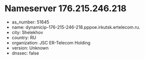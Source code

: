 # Nameserver 176.215.246.218

* as_number: 51645
* name: dynamicip-176-215-246-218.pppoe.irkutsk.ertelecom.ru.
* city: Shelekhov
* country: RU
* organization: JSC ER-Telecom Holding
* version: Unknown
* dnssec: false
